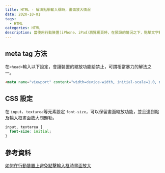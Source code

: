 ```yaml
---
title: HTML - 解決點擊輸入框時，畫面放大情況
date: 2020-10-01
tags: 
  - HTML
categories: HTML
description: 當使用行動裝置(iPhone、iPad)瀏覽網頁時，在預設的情況之下，點擊文字輸入框後，畫面會立即放大。如果不想要這個畫面放大的效果該怎麼做呢？
---
```

## meta tag 方法
在`<head>`輸入以下設定，會讓裝置的縮放功能給禁止，可謂相當暴力的解法之一。
``` HTML
<meta name="viewport" content="width=device-width, initial-scale=1.0, maximum-scale=1.0, user-scalable=0" />
```

## CSS 設定
在 `input`、`textarea`等元素設定 `font-size`，可以保留畫面縮放功能，並且達到點及輸入框畫面放大問題勒。
``` CSS
input, textarea {
  font-size: initial;
}
```

## 參考資料
[如何在行動裝置上避免點擊輸入框時畫面放大](http://blog.shihshih.com/how-to-disable-zoom-in-when-focusing-on-the-input-box-on-mobile/)
